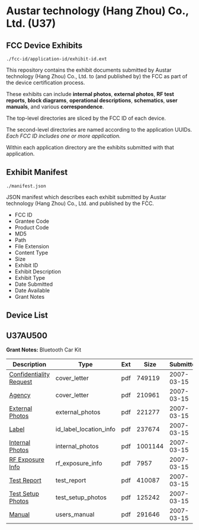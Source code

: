 # Austar technology (Hang Zhou) Co., Ltd. (U37)
## FCC Device Exhibits

```
./fcc-id/application-id/exhibit-id.ext
```

This repository contains the exhibit documents submitted by Austar technology (Hang Zhou) Co., Ltd. to (and published by) the FCC as part of the device certification process.

These exhibits can include **internal photos**, **external photos**, **RF test reports**, **block diagrams**, **operational descriptions**, **schematics**, **user manuals**, and various **correspondence**.

The top-level directories are sliced by the FCC ID of each device.

The second-level directories are named according to the application UUIDs. *Each FCC ID includes one or more application.*

Within each application directory are the exhibits submitted with that application. 

## Exhibit Manifest

```
./manifest.json
```

JSON manifest which describes each exhibit submitted by Austar technology (Hang Zhou) Co., Ltd. and published by the FCC.

- FCC ID
- Grantee Code
- Product Code
- MD5
- Path
- File Extension
- Content Type
- Size
- Exhibit ID
- Exhibit Description
- Exhibit Type
- Date Submitted
- Date Available
- Grant Notes

## Device List
## U37AU500
**Grant Notes:** Bluetooth Car Kit

| Description | Type | Ext | Size | Submitted | Available |
| ----------- | ---- | --- | ---- | --------- | --------- |
| [Confidentiality Request](U37AU500/8a92cf5dc11acec574f4ff1f05a29d85/768449.pdf) | cover_letter | pdf | 749119 | 2007-03-15 | 2007-03-15 |
| [Agency](U37AU500/8a92cf5dc11acec574f4ff1f05a29d85/768450.pdf) | cover_letter | pdf | 210961 | 2007-03-15 | 2007-03-15 |
| [External Photos](U37AU500/8a92cf5dc11acec574f4ff1f05a29d85/768439.pdf) | external_photos | pdf | 221277 | 2007-03-15 | 2007-03-15 |
| [Label](U37AU500/8a92cf5dc11acec574f4ff1f05a29d85/768440.pdf) | id_label_location_info | pdf | 237674 | 2007-03-15 | 2007-03-15 |
| [Internal Photos](U37AU500/8a92cf5dc11acec574f4ff1f05a29d85/768441.pdf) | internal_photos | pdf | 1001144 | 2007-03-15 | 2007-03-15 |
| [RF Exposure Info](U37AU500/8a92cf5dc11acec574f4ff1f05a29d85/768448.pdf) | rf_exposure_info | pdf | 7957 | 2007-03-15 | 2007-03-15 |
| [Test Report](U37AU500/8a92cf5dc11acec574f4ff1f05a29d85/768444.pdf) | test_report | pdf | 410087 | 2007-03-15 | 2007-03-15 |
| [Test Setup Photos](U37AU500/8a92cf5dc11acec574f4ff1f05a29d85/768445.pdf) | test_setup_photos | pdf | 125242 | 2007-03-15 | 2007-03-15 |
| [Manual](U37AU500/8a92cf5dc11acec574f4ff1f05a29d85/768446.pdf) | users_manual | pdf | 291646 | 2007-03-15 | 2007-03-15 |
